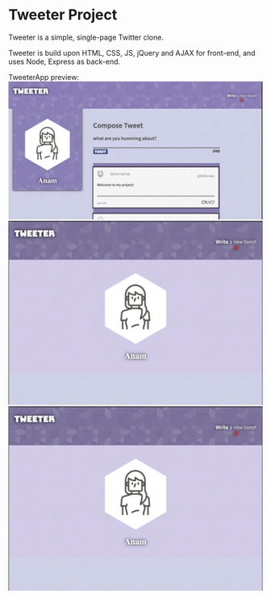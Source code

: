 # Tweeter Project

Tweeter is a simple, single-page Twitter clone.

Tweeter is build upon HTML, CSS, JS, jQuery and AJAX for front-end, and uses Node, Express as back-end.

TweeterApp preview:
![Screenshot of how the app looks as a desktop view](https://github.com/anamshk/tweeterapp/blob/main/docs/Tweeter_desktop.png?raw=true)
![Screenshot of how the app looks as a mobile view](https://github.com/anamshk/tweeterapp/blob/main/docs/Tweeter_mobile.png?raw=true)
![Screenshot of how the app when there is an error](https://github.com/anamshk/tweeterapp/blob/main/docs/Tweeter_mobile.png?raw=true)
